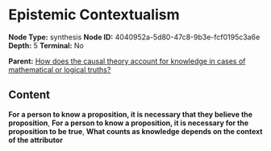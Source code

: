 # Epistemic Contextualism

**Node Type:** synthesis
**Node ID:** 4040952a-5d80-47c8-9b3e-fcf0195c3a6e
**Depth:** 5
**Terminal:** No

**Parent:** [How does the causal theory account for knowledge in cases of mathematical or logical truths?](how-does-the-causal-theory-account-for-knowledge-in-cases-of-mathematical-or-logical-truths-antithesis-ee3f89c2-dc03-4eaa-9200-c419fc172f0f.md)

## Content

**For a person to know a proposition, it is necessary that they believe the proposition**, **For a person to know a proposition, it is necessary for the proposition to be true**, **What counts as knowledge depends on the context of the attributor**

